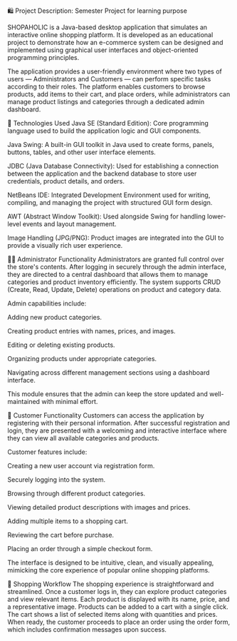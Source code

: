 🛍️ Project Description: Semester Project for learning purpose

SHOPAHOLIC is a Java-based desktop application that simulates an interactive online shopping platform. It is developed as an educational project to demonstrate how an e-commerce system can be designed and implemented using graphical user interfaces and object-oriented programming principles.

The application provides a user-friendly environment where two types of users — Administrators and Customers — can perform specific tasks according to their roles. The platform enables customers to browse products, add items to their cart, and place orders, while administrators can manage product listings and categories through a dedicated admin dashboard.

🔧 Technologies Used
Java SE (Standard Edition): Core programming language used to build the application logic and GUI components.

Java Swing: A built-in GUI toolkit in Java used to create forms, panels, buttons, tables, and other user interface elements.

JDBC (Java Database Connectivity): Used for establishing a connection between the application and the backend database to store user credentials, product details, and orders.

NetBeans IDE: Integrated Development Environment used for writing, compiling, and managing the project with structured GUI form design.

AWT (Abstract Window Toolkit): Used alongside Swing for handling lower-level events and layout management.

Image Handling (JPG/PNG): Product images are integrated into the GUI to provide a visually rich user experience.

🧑‍💼 Administrator Functionality
Administrators are granted full control over the store's contents. After logging in securely through the admin interface, they are directed to a central dashboard that allows them to manage categories and product inventory efficiently. The system supports CRUD (Create, Read, Update, Delete) operations on product and category data.

Admin capabilities include:

Adding new product categories.

Creating product entries with names, prices, and images.

Editing or deleting existing products.

Organizing products under appropriate categories.

Navigating across different management sections using a dashboard interface.

This module ensures that the admin can keep the store updated and well-maintained with minimal effort.

👤 Customer Functionality
Customers can access the application by registering with their personal information. After successful registration and login, they are presented with a welcoming and interactive interface where they can view all available categories and products.

Customer features include:

Creating a new user account via registration form.

Securely logging into the system.

Browsing through different product categories.

Viewing detailed product descriptions with images and prices.

Adding multiple items to a shopping cart.

Reviewing the cart before purchase.

Placing an order through a simple checkout form.

The interface is designed to be intuitive, clean, and visually appealing, mimicking the core experience of popular online shopping platforms.

🛒 Shopping Workflow
The shopping experience is straightforward and streamlined. Once a customer logs in, they can explore product categories and view relevant items. Each product is displayed with its name, price, and a representative image. Products can be added to a cart with a single click. The cart shows a list of selected items along with quantities and prices. When ready, the customer proceeds to place an order using the order form, which includes confirmation messages upon success.


